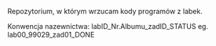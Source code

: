 Repozytorium, w którym wrzucam kody programów z labek.

Konwencja nazewnictwa: labID_Nr.Albumu_zadID_STATUS
                   eg. lab00_99029_zad01_DONE
